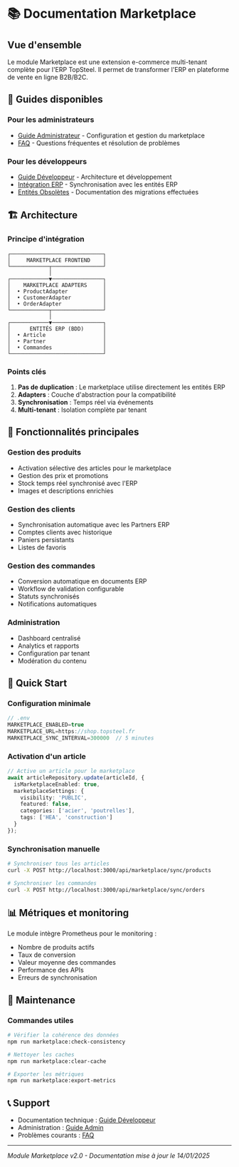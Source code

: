 # 📚 Documentation Marketplace

## Vue d'ensemble

Le module Marketplace est une extension e-commerce multi-tenant complète pour l'ERP TopSteel. Il permet de transformer l'ERP en plateforme de vente en ligne B2B/B2C.

## 📖 Guides disponibles

### Pour les administrateurs
- [Guide Administrateur](./ADMIN_GUIDE.md) - Configuration et gestion du marketplace
- [FAQ](./FAQ.md) - Questions fréquentes et résolution de problèmes

### Pour les développeurs
- [Guide Développeur](./DEVELOPER_GUIDE.md) - Architecture et développement
- [Intégration ERP](./erp-integration.md) - Synchronisation avec les entités ERP
- [Entités Obsolètes](./deprecated-entities.md) - Documentation des migrations effectuées

## 🏗️ Architecture

### Principe d'intégration

```
┌─────────────────────────────┐
│     MARKETPLACE FRONTEND    │
└────────────┬────────────────┘
             │
┌────────────▼────────────────┐
│    MARKETPLACE ADAPTERS     │
│  • ProductAdapter           │
│  • CustomerAdapter          │
│  • OrderAdapter             │
└────────────┬────────────────┘
             │
┌────────────▼────────────────┐
│      ENTITÉS ERP (BDD)      │
│  • Article                  │
│  • Partner                  │
│  • Commandes                │
└─────────────────────────────┘
```

### Points clés

1. **Pas de duplication** : Le marketplace utilise directement les entités ERP
2. **Adapters** : Couche d'abstraction pour la compatibilité
3. **Synchronisation** : Temps réel via événements
4. **Multi-tenant** : Isolation complète par tenant

## 🔑 Fonctionnalités principales

### Gestion des produits
- Activation sélective des articles pour le marketplace
- Gestion des prix et promotions
- Stock temps réel synchronisé avec l'ERP
- Images et descriptions enrichies

### Gestion des clients
- Synchronisation automatique avec les Partners ERP
- Comptes clients avec historique
- Paniers persistants
- Listes de favoris

### Gestion des commandes
- Conversion automatique en documents ERP
- Workflow de validation configurable
- Statuts synchronisés
- Notifications automatiques

### Administration
- Dashboard centralisé
- Analytics et rapports
- Configuration par tenant
- Modération du contenu

## 🚀 Quick Start

### Configuration minimale

```typescript
// .env
MARKETPLACE_ENABLED=true
MARKETPLACE_URL=https://shop.topsteel.fr
MARKETPLACE_SYNC_INTERVAL=300000  // 5 minutes
```

### Activation d'un article

```typescript
// Active un article pour le marketplace
await articleRepository.update(articleId, {
  isMarketplaceEnabled: true,
  marketplaceSettings: {
    visibility: 'PUBLIC',
    featured: false,
    categories: ['acier', 'poutrelles'],
    tags: ['HEA', 'construction']
  }
});
```

### Synchronisation manuelle

```bash
# Synchroniser tous les articles
curl -X POST http://localhost:3000/api/marketplace/sync/products

# Synchroniser les commandes
curl -X POST http://localhost:3000/api/marketplace/sync/orders
```

## 📊 Métriques et monitoring

Le module intègre Prometheus pour le monitoring :

- Nombre de produits actifs
- Taux de conversion
- Valeur moyenne des commandes
- Performance des APIs
- Erreurs de synchronisation

## 🔧 Maintenance

### Commandes utiles

```bash
# Vérifier la cohérence des données
npm run marketplace:check-consistency

# Nettoyer les caches
npm run marketplace:clear-cache

# Exporter les métriques
npm run marketplace:export-metrics
```

## 📞 Support

- Documentation technique : [Guide Développeur](./DEVELOPER_GUIDE.md)
- Administration : [Guide Admin](./ADMIN_GUIDE.md)
- Problèmes courants : [FAQ](./FAQ.md)

---

*Module Marketplace v2.0 - Documentation mise à jour le 14/01/2025*